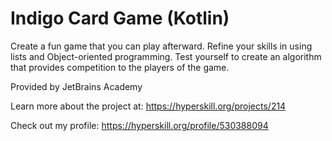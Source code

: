 # Indigo Card Game (Kotlin)

Create a fun game that you can play afterward. Refine your skills in using lists and Object-oriented programming. Test yourself to create an algorithm that provides competition to the players of the game.

Provided by JetBrains Academy

Learn more about the project at:
https://hyperskill.org/projects/214

Check out my profile: https://hyperskill.org/profile/530388094
